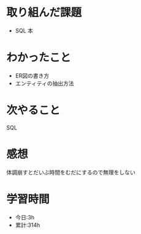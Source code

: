 # 取り組んだ課題
  - SQL 本
# わかったこと

- ER図の書き方
- エンティティの抽出方法

# 次やること
SQL
# 感想
体調崩すとだいぶ時間をむだにするので無理をしない
# 学習時間
- 今日:3h
- 累計:314h